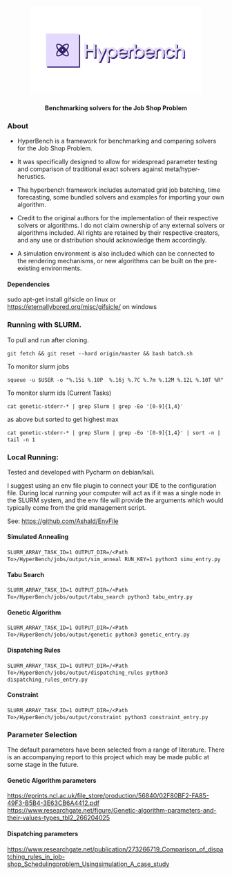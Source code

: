 


<h1 align="center">
  <img src="https://raw.githubusercontent.com/txmxthy/HyperBench/master/Hyperbench%20Logos/open-graph-logo.png" alt="Logo" style="width:400px; height:auto;">
</h1>


<h4 align="center"> 
    Benchmarking solvers for the Job Shop Problem
</h4>

### About
- HyperBench is a framework for benchmarking and comparing solvers for the Job Shop Problem.
- It was specifically designed to allow for widespread parameter testing and comparison of traditional exact solvers against meta/hyper-herustics.

- The hyperbench framework includes automated grid job batching, time forecasting, some bundled solvers and examples for importing your own algorithm.
- Credit to the original authors for the implementation of their respective solvers or algorithms. I do not claim ownership of any external solvers or algorithms included. All rights are retained by their respective creators, and any use or distribution should acknowledge them accordingly.

- A simulation environment is also included which can be connected to the rendering mechanisms, or new algorithms can be built on the pre-existing environments.


#### Dependencies

sudo apt-get install gifsicle on linux or https://eternallybored.org/misc/gifsicle/ on windows


### Running with SLURM.

To pull and run after cloning.
```commandline
git fetch && git reset --hard origin/master && bash batch.sh
```

To monitor slurm jobs
```commandline
squeue -u $USER -o "%.15i %.10P  %.16j %.7C %.7m %.12M %.12L %.10T %R"
```

To monitor slurm ids (Current Tasks)
```commandline
cat genetic-stderr-* | grep Slurm | grep -Eo '[0-9]{1,4}'
```
as above but sorted to get highest max
```commandline
cat genetic-stderr-* | grep Slurm | grep -Eo '[0-9]{1,4}' | sort -n | tail -n 1
```


### Local Running:

Tested and developed with Pycharm on debian/kali.

I suggest using an env file plugin to connect your IDE to the configuration file. During local running your computer will act as if it was a single node in the SLURM system, and the env file will provide the arguments which would typically come from the grid management script.

See: https://github.com/Ashald/EnvFile



#### Simulated Annealing
```commandline
SLURM_ARRAY_TASK_ID=1 OUTPUT_DIR=/<Path To>/HyperBench/jobs/output/sim_anneal RUN_KEY=1 python3 simu_entry.py    
```

#### Tabu Search
```commandline
SLURM_ARRAY_TASK_ID=1 OUTPUT_DIR=/<Path To>/HyperBench/jobs/output/tabu_search python3 tabu_entry.py    
```

#### Genetic Algorithm
```commandline
SLURM_ARRAY_TASK_ID=1 OUTPUT_DIR=/<Path To>/HyperBench/jobs/output/genetic python3 genetic_entry.py    
```

#### Dispatching Rules
```commandline
SLURM_ARRAY_TASK_ID=1 OUTPUT_DIR=/<Path To>/HyperBench/jobs/output/dispatching_rules python3 dispatching_rules_entry.py    
```

#### Constraint 
```commandline
SLURM_ARRAY_TASK_ID=1 OUTPUT_DIR=/<Path To>/HyperBench/jobs/output/constraint python3 constraint_entry.py    
```
### Parameter Selection
The default parameters have been selected from a range of literature. 
There is an accompanying report to this project which may be made public at some stage in the future. 

#### Genetic Algorithm parameters
https://eprints.ncl.ac.uk/file_store/production/56840/02F80BF2-FA85-49F3-B5B4-3E63CB6A4412.pdf
https://www.researchgate.net/figure/Genetic-algorithm-parameters-and-their-values-types_tbl2_266204025

#### Dispatching parameters
https://www.researchgate.net/publication/273266719_Comparison_of_dispatching_rules_in_job-shop_Schedulingproblem_Usingsimulation_A_case_study
